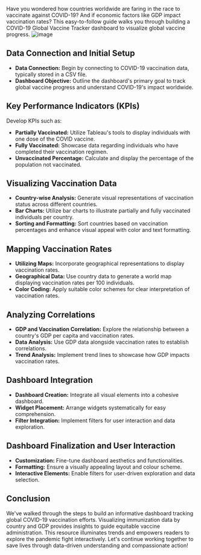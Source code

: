 Have you wondered how countries worldwide are faring in the race to vaccinate against COVID-19? And if economic factors like GDP impact vaccination rates? This easy-to-follow guide walks you through building a COVID-19 Global Vaccine Tracker dashboard to visualize global vaccine progress.
![image](https://github.com/nambiararyan24/COVID-19-Global-Vaccine-Tracker/assets/122199881/bcdaf6c5-aef4-495d-8254-f8c55ef25347)
## Data Connection and Initial Setup
- **Data Connection:** Begin by connecting to COVID-19 vaccination data, typically stored in a CSV file.
- **Dashboard Objective:** Outline the dashboard's primary goal to track global vaccine progress and understand COVID-19's impact worldwide.

## Key Performance Indicators (KPIs)
Develop KPIs such as:
- **Partially Vaccinated:** Utilize Tableau's tools to display individuals with one dose of the COVID vaccine.
- **Fully Vaccinated:** Showcase data regarding individuals who have completed their vaccination regimen.
- **Unvaccinated Percentage:** Calculate and display the percentage of the population not vaccinated.
  
## Visualizing Vaccination Data
- **Country-wise Analysis:** Generate visual representations of vaccination status across different countries.
- **Bar Charts:** Utilize bar charts to illustrate partially and fully vaccinated individuals per country.
- **Sorting and Formatting:** Sort countries based on vaccination percentages and enhance visual appeal with color and text formatting.
  
## Mapping Vaccination Rates
- **Utilizing Maps:** Incorporate geographical representations to display vaccination rates.
- **Geographical Data:** Use country data to generate a world map displaying vaccination rates per 100 individuals.
- **Color Coding:** Apply suitable color schemes for clear interpretation of vaccination rates.
  
## Analyzing Correlations
- **GDP and Vaccination Correlation:** Explore the relationship between a country's GDP per capita and vaccination rates.
- **Data Analysis:** Use GDP data alongside vaccination rates to establish correlations.
- **Trend Analysis:** Implement trend lines to showcase how GDP impacts vaccination rates.
  
## Dashboard Integration
- **Dashboard Creation:** Integrate all visual elements into a cohesive dashboard.
- **Widget Placement:** Arrange widgets systematically for easy comprehension.
- **Filter Integration:** Implement filters for user interaction and data exploration.
  
## Dashboard Finalization and User Interaction
- **Customization:** Fine-tune dashboard aesthetics and functionalities.
- **Formatting:** Ensure a visually appealing layout and colour scheme.
- **Interactive Elements:** Enable filters for user-driven exploration and data selection.

## Conclusion
We've walked through the steps to build an informative dashboard tracking global COVID-19 vaccination efforts. Visualizing immunization data by country and GDP provides insights to guide equitable vaccine administration. This resource illuminates trends and empowers readers to explore the pandemic fight interactively. Let's continue working together to save lives through data-driven understanding and compassionate action!
